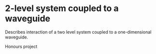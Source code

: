 # 2-level system coupled to a waveguide
Describes interaction of a two level system coupled to a one-dimensional waveguide.

Honours project
